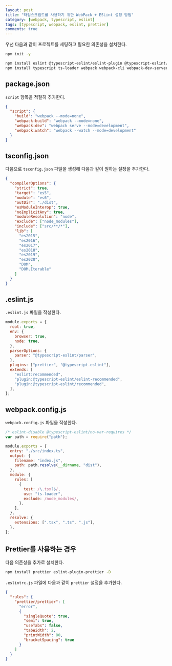 ```yaml
---
layout: post
title: "타입스크립트를 사용하기 위한 WebPack + ESLint 설정 방법"
category: [webpack, typescript, eslint]
tags: [typescript, webpack, eslint, prettier]
comments: true
---
```


우선 다음과 같이 프로젝트를 세팅하고 필요한 의존성을 설치한다.

```bash
npm init -y
```

```bash
npm install eslint @typescript-eslint/eslint-plugin @typescript-eslint/parser -D
npm install typescript ts-loader webpack webpack-cli webpack-dev-server -D
```

## package.json

`script` 항목을 적절히 추가한다.

```json
{
  "script": {
    "build": "webpack --mode=none",
    "webpack:build": "webpack --mode=none",
    "webpack:dev": "webpack serve --mode=development",
    "webpack:watch": "webpack --watch --mode=development"
  }
}
```

## tsconfig.json

다음으로 `tsconfig.json` 파일을 생성해 다음과 같이 원하는 설정을 추가한다.

```json
{
  "compilerOptions": {
    "strict": true,
    "target": "es5",
    "module": "es6",
    "outDir": "./dist",
    "esModuleInterop": true,
    "noImplicitAny": true,
    "moduleResolution": "node",
    "exclude": ["node_modules"],
    "include": ["src/**/*"],
    "lib": [
      "es2015",
      "es2016",
      "es2017",
      "es2018",
      "es2019",
      "es2020",
      "DOM",
      "DOM.Iterable"
    ]
  }
}
```

## .eslint.js

`.eslint.js` 파일을 작성한다.

```js
module.exports = {
  root: true,
  env: {
    browser: true,
    node: true,
  },
  parserOptions: {
    parser: "@typescript-eslint/parser",
  },
  plugins: ["prettier", "@typescript-eslint"],
  extends: [
    "eslint:recommended",
    "plugin:@typescript-eslint/eslint-recommended",
    "plugin:@typescript-eslint/recommended",
  ],
};
```

## webpack.config.js

`webpack.config.js` 파일을 작성한다.

```js
/* eslint-disable @typescript-eslint/no-var-requires */
var path = require("path");

module.exports = {
  entry: "./src/index.ts",
  output: {
    filename: "index.js",
    path: path.resolve(__dirname, "dist"),
  },
  module: {
    rules: [
      {
        test: /\.tsx?$/,
        use: "ts-loader",
        exclude: /node_modules/,
      },
    ],
  },
  resolve: {
    extensions: [".tsx", ".ts", ".js"],
  },
};
```

## Prettier를 사용하는 경우

다음 의존성을 추가로 설치한다.

```bash
npm install prettier eslint-plugin-prettier -D
```

`.eslintrc.js` 파일에 다음과 같이 `prettier` 설정을 추가한다.

```json
{
  "rules": {
    "prettier/prettier": [
      "error",
      {
        "singleQuote": true,
        "semi": true,
        "useTabs": false,
        "tabWidth": 2,
        "printWidth": 80,
        "bracketSpacing": true
      }
    ]
  }
}
```
